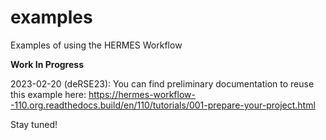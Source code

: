 # examples
Examples of using the HERMES Workflow

**Work In Progress**

2023-02-20 (deRSE23): You can find preliminary documentation to reuse this example here: https://hermes-workflow--110.org.readthedocs.build/en/110/tutorials/001-prepare-your-project.html

Stay tuned!
